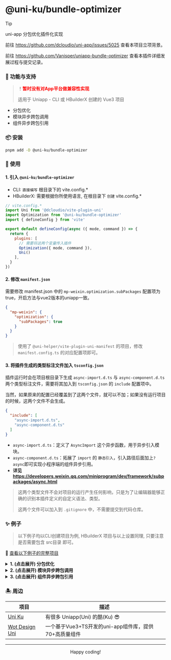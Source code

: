 # @uni-ku/bundle-optimizer

> [!TIP]
> uni-app 分包优化插件化实现
>
> 前往 <https://github.com/dcloudio/uni-app/issues/5025> 查看本项目立项背景。
>
> 前往 <https://github.com/Vanisper/uniapp-bundle-optimizer> 查看本插件详细发展过程与提交记录。

### 🎏 功能与支持

> ！<b style="color: red;">暂时没有对App平台做兼容性实现</b>
>
> 适用于 Uniapp - CLI 或 HBuilderX 创建的 Vue3 项目

- 分包优化
- 模块异步跨包调用
- 组件异步跨包引用

### 📦 安装

```bash
pnpm add -D @uni-ku/bundle-optimizer
```

### 🚀 使用

#### 1. 引入 `@uni-ku/bundle-optimizer`

- CLI: `直接编写` 根目录下的 vite.config.*
- HBuilderX: 需要根据你所使用语言, 在根目录下 `创建`  vite.config.*

```js
// vite.config.*
import Uni from '@dcloudio/vite-plugin-uni'
import Optimization from '@uni-ku/bundle-optimizer'
import { defineConfig } from 'vite'

export default defineConfig(async ({ mode, command }) => {
  return {
    plugins: [
      // 需要将这两个变量传入插件
      Optimization({ mode, command }),
      Uni()
    ],
  }
})
```

#### 2. 修改 `manifest.json`

需要修改 manifest.json 中的 `mp-weixin.optimization.subPackages` 配置项为 true，开启方法与vue2版本的uniapp一致。

```json
{
  "mp-weixin": {
    "optimization": {
      "subPackages": true
    }
  }
}
```

> 使用了 `@uni-helper/vite-plugin-uni-manifest` 的项目，修改 `manifest.config.ts` 的对应配置项即可。

#### 3. 将插件生成的类型标注文件加入 `tsconfig.json`

插件运行时会在项目根目录下生成 `async-import.d.ts` 与 `async-component.d.ts` 两个类型标注文件，需要将其加入到 `tsconfig.json` 的 `include` 配置项中。

当然，如果原来的配置已经覆盖到了这两个文件，就可以不加；如果没有运行项目的时候，这两个文件不会生成。

```json
{
  "include": [
    "async-import.d.ts",
    "async-component.d.ts"
  ]
}
```

- `async-import.d.ts`：定义了 `AsyncImport` 这个异步函数，用于异步引入模块。
- `async-component.d.ts`：拓展了 `import` 的 `静态引入`，引入路径后面加上`?async`即可实现小程序端的组件异步引用。
- **详见 <https://developers.weixin.qq.com/miniprogram/dev/framework/subpackages/async.html>**

> 这两个类型文件不会对项目的运行产生任何影响，只是为了让编辑器能够正确的识别本插件定义的自定义语法、类型。
>
> 这两个文件可以加入到 `.gitignore` 中，不需要提交到代码仓库。

### ✨ 例子

> 以下例子均以CLI创建项目为例, HBuilderX 项目与以上设置同理, 只要注意是否需要包含 src目录 即可。

 🔗 [查看以下例子的完整项目](./examples)

<details>
  <summary>
    <strong>1. (点击展开) 分包优化</strong>
  </summary>
  <br />

`分包优化` 是本插件运行时默认开启的功能，无需额外配置，只需要确认 `manifest.json` 中的 `mp-weixin.optimization.subPackages` 配置项为 true 即可。

详情见本文档中的 [`使用`](#-使用) 部分。

</details>

<details>
  <summary>
    <strong>2. (点击展开) 模块异步跨包调用</strong>
  </summary>
  <br />

- `模块异步跨包调用` 是指在一个分包中引用另一个分包中的模块（不限主包与分包），这里的模块可以是 js/ts 模块(插件)、vue 文件。当然，引入 vue 文件一般是没有什么意义的，但是也做了兼容处理。
- `TODO:` 是否支持 json 文件？

可以使用函数 `AsyncImport` 这个异步函数来实现模块的异步引入。

```js
// js/ts 模块(插件) 异步引入
await AsyncImport('@/pages-sub-async/async-plugin/index').then((res) => {
  console.log(res?.AsyncPlugin()) // 该插件导出了一个具名函数
})

// vue 文件 异步引入（页面文件）
AsyncImport('@/pages-sub-async/index.vue').then((res) => {
  console.log(res.default || res)
})

// vue 文件 异步引入（组件文件）
AsyncImport('@/pages-sub-async/async-component/index.vue').then((res) => {
  console.log(res.default || res)
})
```

</details>

<details>
  <summary>
    <strong>3. (点击展开) 组件异步跨包引用</strong>
  </summary>
  <br />

- `组件异步跨包引用` 是指在一个分包中引用另一个分包中的组件（不限主包与分包），这里的组件就是 vue 文件；貌似支持把页面文件也作为组件引入。
- 在需要跨包引入的组件路径后面加上 `?async` 即可实现异步引入。

```vue
<script setup>
import AsyncComponent from 'xxxxx.vue?async'
</script>

<template>
  <view>
    <AsyncComponent />
  </view>
</template>
```

</details>

### 🏝 周边

|项目|描述|
|---|---|
|[Uni Ku](https://github.com/uni-ku)|有很多 Uniapp(Uni) 的酷(Ku) 😎|
|[Wot Design Uni](https://github.com/Moonofweisheng/wot-design-uni/)|一个基于Vue3+TS开发的uni-app组件库，提供70+高质量组件|

---

<p align="center">
Happy coding!
</p>
